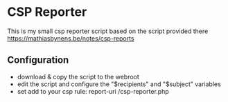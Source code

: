 # CSP Reporter

This is my small csp reporter script based on the script provided there https://mathiasbynens.be/notes/csp-reports

## Configuration

- download & copy the script to the webroot
- edit the script and configure the "$recipients" and "$subject" variables
- set add to your csp rule: report-uri /csp-reporter.php